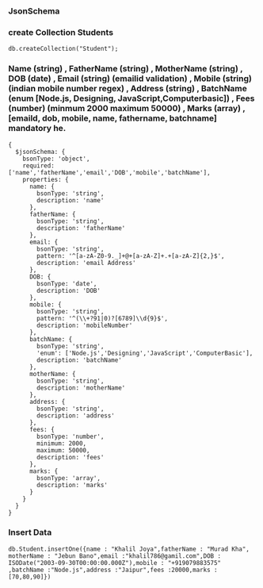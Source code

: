 ### JsonSchema

### create Collection Students

```
db.createCollection("Student");
```

### Name (string) , FatherName (string) , MotherName (string) , DOB (date) , Email (string) (emailid validation) , Mobile (string) (indian mobile number regex) , Address (string) , BatchName (enum [Node.js, Designing, JavaScript,Computerbasic]) , Fees (number) (minmum 2000 maximum 50000) , Marks (array) , [emaild, dob, mobile, name, fathername, batchname] mandatory he.

```
{
  $jsonSchema: {
    bsonType: 'object',
    required: ['name','fatherName','email','DOB','mobile','batchName'],
    properties: {
      name: {
        bsonType: 'string',
        description: 'name'
      },
      fatherName: {
        bsonType: 'string',
        description: 'fatherName'
      },
      email: {
        bsonType: 'string',
        pattern: '^[a-zA-Z0-9._]+@+[a-zA-Z]+.+[a-zA-Z]{2,}$',
        description: 'email Address'
      },
      DOB: {
        bsonType: 'date',
        description: 'DOB'
      },
      mobile: {
        bsonType: 'string',
        pattern: '^(\\+?91|0)?[6789]\\d{9}$',
        description: 'mobileNumber'
      },
      batchName: {
        bsonType: 'string',
        'enum': ['Node.js','Designing','JavaScript','ComputerBasic'],
        description: 'batchName'
      },
      motherName: {
        bsonType: 'string',
        description: 'motherName'
      },
      address: {
        bsonType: 'string',
        description: 'address'
      },
      fees: {
        bsonType: 'number',
        minimum: 2000,
        maximum: 50000,
        description: 'fees'
      },
      marks: {
        bsonType: 'array',
        description: 'marks'
      }
    }
  }
}
```

### Insert Data

```
db.Student.insertOne({name : "Khalil Joya",fatherName : "Murad Kha", motherName : "Jebun Bano",email :"khalil786@gamil.com",DOB : ISODate("2003-09-30T00:00:00.000Z"),mobile : "+919079883575" ,batchName :"Node.js",address :"Jaipur",fees :20000,marks : [70,80,90]})
```
